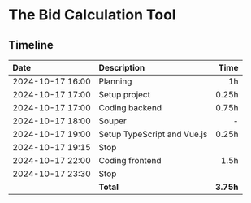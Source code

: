 # The Bid Calculation Tool

## Timeline

| Date             | Description                   | Time      |
|:-----------------|:------------------------------|----------:|
| 2024-10-17 16:00 | Planning                      | 1h        |
| 2024-10-17 17:00 | Setup project                 | 0.25h     |
| 2024-10-17 17:00 | Coding backend                | 0.75h     |
| 2024-10-17 18:00 | Souper                        | -         |
| 2024-10-17 19:00 | Setup TypeScript and Vue.js   | 0.25h     |
| 2024-10-17 19:15 | Stop                          |           |
| 2024-10-17 22:00 | Coding frontend               | 1.5h      |
| 2024-10-17 23:30 | Stop                          |           |
|                  | **Total**                     | **3.75h** |